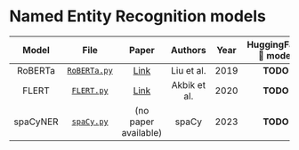 # Named Entity Recognition models

|  Model   |                    File                    |                    Paper                     |   Authors    | Year | HuggingFace 🤗 model |
| :------: | :----------------------------------------: | :------------------------------------------: | :----------: | :--: | :------------------: |
| RoBERTa  | [`RoBERTa.py`](unml/models/ner/RoBERTa.py) | [Link](https://arxiv.org/pdf/1907.11692.pdf) |  Liu et al.  | 2019 |       **TODO**       |
|  FLERT   |   [`FLERT.py`](unml/models/ner/FLERT.py)   | [Link](https://arxiv.org/pdf/2011.06993.pdf) | Akbik et al. | 2020 |       **TODO**       |
| spaCyNER |   [`spaCy.py`](unml/models/ner/spaCy.py)   |             (no paper available)             |    spaCy     | 2023 |       **TODO**       |
